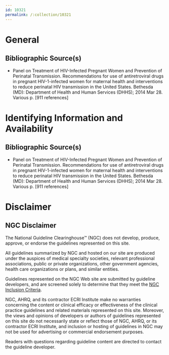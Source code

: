 ```yaml
---
id: 10321
permalink: /:collection/10321
---
```


# General

## Bibliographic Source(s)

- Panel on Treatment of HIV-Infected Pregnant Women and Prevention of Perinatal Transmission. Recommendations for use of antiretroviral drugs in pregnant HIV-1-infected women for maternal health and interventions to reduce perinatal HIV transmission in the United States. Bethesda (MD): Department of Health and Human Services (DHHS); 2014 Mar 28. Various p. [911 references]

# Identifying Information and Availability

## Bibliographic Source(s)

- Panel on Treatment of HIV-Infected Pregnant Women and Prevention of Perinatal Transmission. Recommendations for use of antiretroviral drugs in pregnant HIV-1-infected women for maternal health and interventions to reduce perinatal HIV transmission in the United States. Bethesda (MD): Department of Health and Human Services (DHHS); 2014 Mar 28. Various p. [911 references]

# Disclaimer

## NGC Disclaimer

The National Guideline Clearinghouse™ (NGC) does not develop, produce, approve, or endorse the guidelines represented on this site.

All guidelines summarized by NGC and hosted on our site are produced under the auspices of medical specialty societies, relevant professional associations, public or private organizations, other government agencies, health care organizations or plans, and similar entities.

Guidelines represented on the NGC Web site are submitted by guideline developers, and are screened solely to determine that they meet the [NGC Inclusion Criteria](/help-and-about/summaries/inclusion-criteria).

NGC, AHRQ, and its contractor ECRI Institute make no warranties concerning the content or clinical efficacy or effectiveness of the clinical practice guidelines and related materials represented on this site. Moreover, the views and opinions of developers or authors of guidelines represented on this site do not necessarily state or reflect those of NGC, AHRQ, or its contractor ECRI Institute, and inclusion or hosting of guidelines in NGC may not be used for advertising or commercial endorsement purposes.

Readers with questions regarding guideline content are directed to contact the guideline developer.

